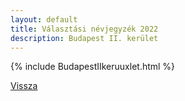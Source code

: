 ```yaml
---
layout: default
title: Választási névjegyzék 2022
description: Budapest II. kerület
---
```


{% include BudapestIIkeruuxlet.html %}

[Vissza](./)